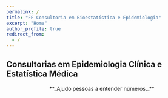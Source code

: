 ```yaml
---
permalink: /
title: "FF Consultoria em Bioestatística e Epidemiologia"
excerpt: "Home"
author_profile: true
redirect_from:
  - /
---
```

## Consultorias em Epidemiologia Clínica e Estatística Médica

<center>
**_Ajudo pessoas a entender números._**
</center>
